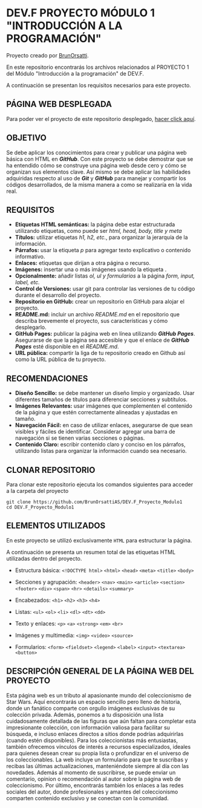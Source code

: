 # DEV.F PROYECTO MÓDULO 1 "INTRODUCCIÓN A LA PROGRAMACIÓN"

Proyecto creado por [BrunOrsatti](https://github.com/BrunOrsattiAS).

En este repositorio encontrarás los archivos relacionados al PROYECTO 1 del Módulo "Introducción a la programación" de DEV.F.

A continuación se presentan los requisitos necesarios para este proyecto.

## PÁGINA WEB DESPLEGADA
Para poder ver el proyecto de este repositorio desplegado, [hacer click aquí](https://brunorsattias.github.io/DEV.F_Proyecto_Modulo1/).

## OBJETIVO
Se debe aplicar los conocimientos para crear y publicar una página web básica con HTML en _**GitHub**_. Con este proyecto se debe demostrar que se ha entendido cómo se construye una página web desde cero y cómo se organizan sus elementos clave. Así mismo se debe aplicar las habilidades adquiridas respecto al uso de _**Git**_ y _**GitHub**_ para manejar y compartir los códigos desarrollados, de la misma manera a como se realizaría en la vida real.

## REQUISITOS
* **Etiquetas HTML semánticas:** la página debe estar estructurada utilizando etiquetas, como puede ser _html, head, body, title y meta_
* **Títulos:** utilizar etiquetas _h1, h2, etc._, para organizar la jerarquía de la información.
* **Párrafos:** usar la etiqueta _p_ para agregar texto explicativo o contenido informativo.
* **Enlaces:** etiquetas que dirijan a otra página o recurso.
* **Imágenes:** insertar una o más imágenes usando la etiqueta .
* **Opcionalmente:** añadir listas _ol, ul y formularios_ a la página _form, input, label, etc._
* **Control de Versiones:** usar git para controlar las versiones de tu código durante el desarrollo del proyecto.
* **Repositorio en GitHub:** crear un repositorio en GitHub para alojar el proyecto.
* **README.md:** incluir un archivo _README.md_ en el repositorio que describa brevemente el proyecto, sus características y cómo desplegarlo.
* **GitHub Pages:** publicar la página web en línea utilizando _**GitHub Pages**_. Asegurarse de que la página sea accesible y que el enlace de _**GitHub Pages**_ esté disponible en el _README.md_.
* **URL pública:** compartir la liga de tu repositorio creado en Github así como la URL pública de tu proyecto.

## RECOMENDACIONES
* **Diseño Sencillo:** se debe mantener un diseño limpio y organizado. Usar diferentes tamaños de títulos para diferenciar secciones y subtítulos.
* **Imágenes Relevantes:** usar imágenes que complementen el contenido de la página y que estén correctamente alineadas y ajustadas en tamaño.
* **Navegación Fácil:** en caso de utilizar enlaces, asegurarse de que sean visibles y fáciles de identificar. Considerar agregar una barra de navegación si se tienen varias secciones o páginas.
* **Contenido Claro:** escribir contenido claro y conciso en los párrafos, utilizando listas para organizar la información cuando sea necesario.

## CLONAR REPOSITORIO
Para clonar este repositorio ejecuta los comandos siguientes para acceder a la carpeta del proyecto
```
git clone https://github.com/BrunOrsattiAS/DEV.F_Proyecto_Modulo1
cd DEV.F_Proyecto_Modulo1
```

## ELEMENTOS UTILIZADOS
En este proyecto se utilizó exclusivamente `HTML` para estructurar la página.

A continuación se presenta un resumen total de las etiquetas HTML utilizadas dentro del proyecto.

- Estructura básica:
`<!DOCTYPE html>`
`<html>`
`<head>`
`<meta>`
`<title>`
`<body>`

- Secciones y agrupación:
`<header>`
`<nav>`
`<main>`
`<article>`
`<section>`
`<footer>`
`<div>`
`<span>`
`<hr>`
`<details>`
`<summary>`

- Encabezados:
`<h1>`
`<h2>`
`<h3>`
`<h4>`

- Listas:
`<ul>`
`<ol>`
`<li>`
`<dl>`
`<dt>`
`<dd>`

- Texto y enlaces:
`<p>`
`<a>`
`<strong>`
`<em>`
`<br>`

- Imágenes y multimedia:
`<img>`
`<video>`
`<source>`

- Formularios:
`<form>`
`<fieldset>`
`<legend>`
`<label>`
`<input>`
`<textarea>`
`<button>`


## DESCRIPCIÓN GENERAL DE LA PÁGINA WEB DEL PROYECTO
Esta página web es un tributo al apasionante mundo del coleccionismo de Star Wars. Aquí encontrarás un espacio sencillo pero lleno de historia, donde un fanático comparte con orgullo imágenes exclusivas de su colección privada.
Además, ponemos a tu disposición una lista cuidadosamente detallada de las figuras que aún faltan para completar esta impresionante colección, con información valiosa para facilitar su búsqueda, e incluso enlaces directos a sitios donde podrías adquirirlas (cuando estén disponibles).
Para los coleccionistas más entusiastas, también ofrecemos vínculos de interés a recursos especializados, ideales para quienes desean crear su propia lista o profundizar en el universo de los coleccionables.
La web incluye un formulario para que te suscribas y recibas las últimas actualizaciones, manteniéndote siempre al día con las novedades. Además al momento de suscribirse, se puede enviar un comentario, opinion o recomendación al autor sobre la página web de coleccionismo.
Por último, encontrarás también los enlaces a las redes sociales del autor, donde profesionales y amantes del coleccionismo comparten contenido exclusivo y se conectan con la comunidad.